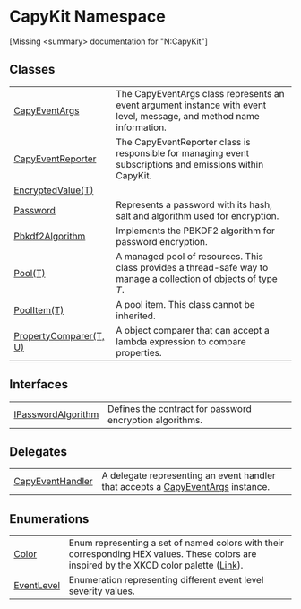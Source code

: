 # CapyKit Namespace


\[Missing &lt;summary&gt; documentation for "N:CapyKit"\]



## Classes
<table>
<tr>
<td><a href="T_CapyKit_CapyEventArgs.md">CapyEventArgs</a></td>
<td>The CapyEventArgs class represents an event argument instance with event level, message, and method name information.</td></tr>
<tr>
<td><a href="T_CapyKit_CapyEventReporter.md">CapyEventReporter</a></td>
<td>The CapyEventReporter class is responsible for managing event subscriptions and emissions within CapyKit.</td></tr>
<tr>
<td><a href="T_CapyKit_EncryptedValue_1.md">EncryptedValue(T)</a></td>
<td> </td></tr>
<tr>
<td><a href="T_CapyKit_Password.md">Password</a></td>
<td>Represents a password with its hash, salt and algorithm used for encryption.</td></tr>
<tr>
<td><a href="T_CapyKit_Pbkdf2Algorithm.md">Pbkdf2Algorithm</a></td>
<td>Implements the PBKDF2 algorithm for password encryption.</td></tr>
<tr>
<td><a href="T_CapyKit_Pool_1.md">Pool(T)</a></td>
<td>A managed pool of resources. This class provides a thread-safe way to manage a collection of objects of type <em>T</em>.</td></tr>
<tr>
<td><a href="T_CapyKit_PoolItem_1.md">PoolItem(T)</a></td>
<td>A pool item. This class cannot be inherited.</td></tr>
<tr>
<td><a href="T_CapyKit_PropertyComparer_2.md">PropertyComparer(T, U)</a></td>
<td>A object comparer that can accept a lambda expression to compare properties.</td></tr>
</table>

## Interfaces
<table>
<tr>
<td><a href="T_CapyKit_IPasswordAlgorithm.md">IPasswordAlgorithm</a></td>
<td>Defines the contract for password encryption algorithms.</td></tr>
</table>

## Delegates
<table>
<tr>
<td><a href="T_CapyKit_CapyEventHandler.md">CapyEventHandler</a></td>
<td>A delegate representing an event handler that accepts a <a href="T_CapyKit_CapyEventArgs.md">CapyEventArgs</a> instance.</td></tr>
</table>

## Enumerations
<table>
<tr>
<td><a href="T_CapyKit_Color.md">Color</a></td>
<td>Enum representing a set of named colors with their corresponding HEX values. These colors are inspired by the XKCD color palette (<a href="https://xkcd.com/color/rgb/" target="_blank" rel="noopener noreferrer">Link</a>).</td></tr>
<tr>
<td><a href="T_CapyKit_EventLevel.md">EventLevel</a></td>
<td>Enumeration representing different event level severity values.</td></tr>
</table>